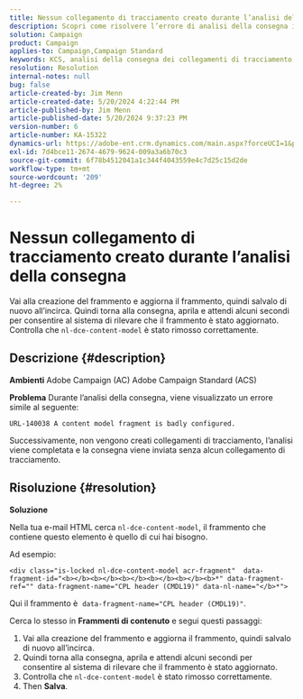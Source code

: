 ```yaml
---
title: Nessun collegamento di tracciamento creato durante l’analisi della consegna
description: Scopri come risolvere l’errore di analisi della consegna in Adobe Campaign Standard.
solution: Campaign
product: Campaign
applies-to: Campaign,Campaign Standard
keywords: KCS, analisi della consegna dei collegamenti di tracciamento, Adobe Campaign Standard, Adobe Campaign, errore, HTML, frammento, ACS, AC, Risoluzione dei problemi
resolution: Resolution
internal-notes: null
bug: false
article-created-by: Jim Menn
article-created-date: 5/20/2024 4:22:44 PM
article-published-by: Jim Menn
article-published-date: 5/20/2024 9:37:23 PM
version-number: 6
article-number: KA-15322
dynamics-url: https://adobe-ent.crm.dynamics.com/main.aspx?forceUCI=1&pagetype=entityrecord&etn=knowledgearticle&id=3540782f-c516-ef11-9f8a-6045bd006268
exl-id: 7d4bce11-2674-4679-9624-009a3a6b70c3
source-git-commit: 6f78b4512041a1c344f4043559e4c7d25c15d2de
workflow-type: tm+mt
source-wordcount: '209'
ht-degree: 2%

---
```


# Nessun collegamento di tracciamento creato durante l’analisi della consegna


Vai alla creazione del frammento e aggiorna il frammento, quindi salvalo di nuovo all’incirca. Quindi torna alla consegna, aprila e attendi alcuni secondi per consentire al sistema di rilevare che il frammento è stato aggiornato. Controlla che `nl-dce-content-model` è stato rimosso correttamente.

## Descrizione {#description}


<b>Ambienti</b>
Adobe Campaign (AC) Adobe Campaign Standard (ACS)

<b>Problema</b>
Durante l’analisi della consegna, viene visualizzato un errore simile al seguente:


```
URL-140038 A content model fragment is badly configured.
```


Successivamente, non vengono creati collegamenti di tracciamento, l’analisi viene completata e la consegna viene inviata senza alcun collegamento di tracciamento.


## Risoluzione {#resolution}


<b>Soluzione</b>

Nella tua e-mail HTML cerca `nl-dce-content-model`, il frammento che contiene questo elemento è quello di cui hai bisogno.

Ad esempio:


```
<div class="is-locked nl-dce-content-model acr-fragment"  data-fragment-id="<b></b><b></b><b></b><b></b><b></b><b>*" data-fragment-ref="" data-fragment-name="CPL header (CMDL19)" data-nl-name="</b>*">
```


Qui il frammento è  `data-fragment-name="CPL header (CMDL19)"`.

Cerca lo stesso in <b>Frammenti di contenuto</b> e segui questi passaggi:

1. Vai alla creazione del frammento e aggiorna il frammento, quindi salvalo di nuovo all’incirca.
2. Quindi torna alla consegna, aprila e attendi alcuni secondi per consentire al sistema di rilevare che il frammento è stato aggiornato.
3. Controlla che `nl-dce-content-model` è stato rimosso correttamente.
4. Then <b>Salva</b>.
